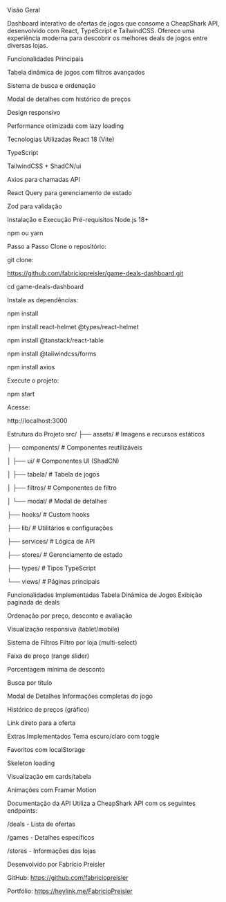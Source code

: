 Visão Geral

Dashboard interativo de ofertas de jogos que consome a CheapShark API, desenvolvido com React, TypeScript e TailwindCSS. Oferece uma experiência moderna para descobrir os melhores deals de jogos entre diversas lojas.

Funcionalidades Principais

Tabela dinâmica de jogos com filtros avançados

Sistema de busca e ordenação

Modal de detalhes com histórico de preços

Design responsivo

Performance otimizada com lazy loading

Tecnologias Utilizadas
React 18 (Vite)

TypeScript

TailwindCSS + ShadCN/ui

Axios para chamadas API

React Query para gerenciamento de estado

Zod para validação

Instalação e Execução
Pré-requisitos
Node.js 18+

npm ou yarn

Passo a Passo
Clone o repositório:


git clone:

https://github.com/fabriciopreisler/game-deals-dashboard.git

cd game-deals-dashboard

Instale as dependências:

npm install

npm install react-helmet @types/react-helmet

npm install @tanstack/react-table

npm install @tailwindcss/forms

npm install axios


Execute o projeto:

npm start

Acesse: 

http://localhost:3000

Estrutura do Projeto
src/
├── assets/            # Imagens e recursos estáticos

├── components/        # Componentes reutilizáveis

│   ├── ui/           # Componentes UI (ShadCN)

│   ├── tabela/       # Tabela de jogos

│   ├── filtros/      # Componentes de filtro

│   └── modal/        # Modal de detalhes

├── hooks/            # Custom hooks

├── lib/              # Utilitários e configurações

├── services/         # Lógica de API

├── stores/           # Gerenciamento de estado

├── types/            # Tipos TypeScript

└── views/            # Páginas principais

Funcionalidades Implementadas
Tabela Dinâmica de Jogos
Exibição paginada de deals

Ordenação por preço, desconto e avaliação

Visualização responsiva (tablet/mobile)

Sistema de Filtros
Filtro por loja (multi-select)

Faixa de preço (range slider)

Porcentagem mínima de desconto

Busca por título

Modal de Detalhes
Informações completas do jogo

Histórico de preços (gráfico)

Link direto para a oferta

Extras Implementados
Tema escuro/claro com toggle

Favoritos com localStorage

Skeleton loading

Visualização em cards/tabela

Animações com Framer Motion

Documentação da API
Utiliza a CheapShark API com os seguintes endpoints:

/deals - Lista de ofertas

/games - Detalhes específicos

/stores - Informações das lojas



Desenvolvido por Fabrício Preisler

GitHub: 
https://github.com/fabriciopreisler

Portfólio:
https://heylink.me/FabricioPreisler
